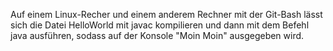 Auf einem Linux-Recher und einem anderem Rechner mit der Git-Bash lässt sich die Datei HelloWorld mit javac kompilieren 
und dann mit dem Befehl java ausführen, sodass auf der Konsole "Moin Moin" ausgegeben wird.